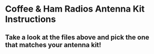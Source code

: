 # Coffee & Ham Radios Antenna Kit Instructions

## Take a look at the files above and pick the one that matches your antenna kit!

